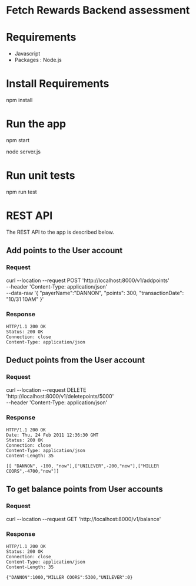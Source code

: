 # Fetch Rewards Backend assessment

# Requirements
* Javascript
* Packages : Node.js

# Install Requirements
npm install


# Run the app
npm start

node server.js

# Run unit tests
npm run test


# REST API

The REST API to the app is described below.

## Add points to the User account

### Request

curl --location --request POST 'http://localhost:8000/v1/addpoints' \
--header 'Content-Type: application/json' \
--data-raw '{
     "payerName":"DANNON",
     "points": 300,
     "transactionDate": "10/31 10AM" 
}'

### Response

    HTTP/1.1 200 OK
    Status: 200 OK
    Connection: close
    Content-Type: application/json


## Deduct points from the User account

### Request

curl --location --request DELETE 'http://localhost:8000/v1/deletepoints/5000' \
--header 'Content-Type: application/json' 

### Response

    HTTP/1.1 200 OK
    Date: Thu, 24 Feb 2011 12:36:30 GMT
    Status: 200 OK
    Connection: close
    Content-Type: application/json
    Content-Length: 35

    [[ "DANNON", -100, "now"],["UNILEVER",-200,"now"],["MILLER COORS",-4700,"now"]]
    
## To get balance points from User accounts

### Request

curl --location --request GET 'http://localhost:8000/v1/balance'

### Response

    HTTP/1.1 200 OK
    Status: 200 OK
    Connection: close
    Content-Type: application/json
    Content-Length: 35

    {"DANNON":1000,"MILLER COORS":5300,"UNILEVER":0}

